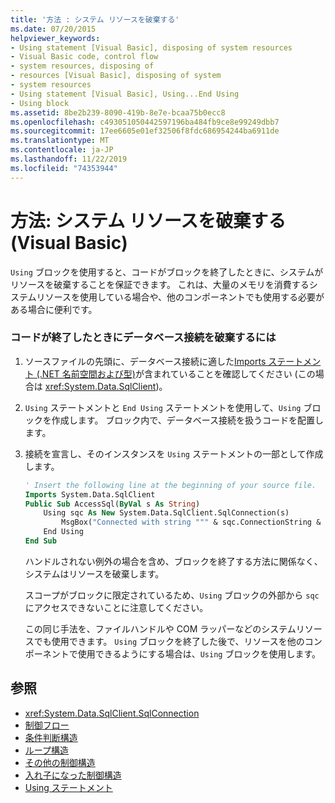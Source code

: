 ```yaml
---
title: '方法 : システム リソースを破棄する'
ms.date: 07/20/2015
helpviewer_keywords:
- Using statement [Visual Basic], disposing of system resources
- Visual Basic code, control flow
- system resources, disposing of
- resources [Visual Basic], disposing of system
- system resources
- Using statement [Visual Basic], Using...End Using
- Using block
ms.assetid: 8be2b239-8090-419b-8e7e-bcaa75b0ecc8
ms.openlocfilehash: c493051050442597196ba484fb9ce8e99249dbb7
ms.sourcegitcommit: 17ee6605e01ef32506f8fdc686954244ba6911de
ms.translationtype: MT
ms.contentlocale: ja-JP
ms.lasthandoff: 11/22/2019
ms.locfileid: "74353944"
---
```

# <a name="how-to-dispose-of-a-system-resource-visual-basic"></a>方法: システム リソースを破棄する (Visual Basic)
`Using` ブロックを使用すると、コードがブロックを終了したときに、システムがリソースを破棄することを保証できます。 これは、大量のメモリを消費するシステムリソースを使用している場合や、他のコンポーネントでも使用する必要がある場合に便利です。  
  
### <a name="to-dispose-of-a-database-connection-when-your-code-is-finished-with-it"></a>コードが終了したときにデータベース接続を破棄するには  
  
1. ソースファイルの先頭に、データベース接続に適した[Imports ステートメント (.NET 名前空間および型)](../../../../visual-basic/language-reference/statements/imports-statement-net-namespace-and-type.md)が含まれていることを確認してください (この場合は <xref:System.Data.SqlClient>)。  
  
2. `Using` ステートメントと `End Using` ステートメントを使用して、`Using` ブロックを作成します。 ブロック内で、データベース接続を扱うコードを配置します。  
  
3. 接続を宣言し、そのインスタンスを `Using` ステートメントの一部として作成します。  
  
    ```vb  
    ' Insert the following line at the beginning of your source file.  
    Imports System.Data.SqlClient  
    Public Sub AccessSql(ByVal s As String)  
        Using sqc As New System.Data.SqlClient.SqlConnection(s)  
            MsgBox("Connected with string """ & sqc.ConnectionString & """")  
        End Using  
    End Sub  
    ```  
  
     ハンドルされない例外の場合を含め、ブロックを終了する方法に関係なく、システムはリソースを破棄します。  
  
     スコープがブロックに限定されているため、`Using` ブロックの外部から `sqc` にアクセスできないことに注意してください。  
  
     この同じ手法を、ファイルハンドルや COM ラッパーなどのシステムリソースでも使用できます。 `Using` ブロックを終了した後で、リソースを他のコンポーネントで使用できるようにする場合は、`Using` ブロックを使用します。  
  
## <a name="see-also"></a>参照

- <xref:System.Data.SqlClient.SqlConnection>
- [制御フロー](../../../../visual-basic/programming-guide/language-features/control-flow/index.md)
- [条件判断構造](../../../../visual-basic/programming-guide/language-features/control-flow/decision-structures.md)
- [ループ構造](../../../../visual-basic/programming-guide/language-features/control-flow/loop-structures.md)
- [その他の制御構造](../../../../visual-basic/programming-guide/language-features/control-flow/other-control-structures.md)
- [入れ子になった制御構造](../../../../visual-basic/programming-guide/language-features/control-flow/nested-control-structures.md)
- [Using ステートメント](../../../../visual-basic/language-reference/statements/using-statement.md)
